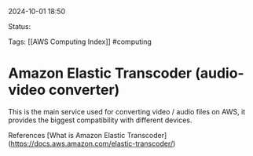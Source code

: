 2024-10-01 18:50

Status:

Tags:
[[AWS Computing Index]]
#computing 
# Amazon Elastic Transcoder (audio-video converter)

This is the main service used for converting video / audio files on AWS, it provides the biggest compatibility with different devices.


References 
[What is Amazon Elastic Transcoder] (https://docs.aws.amazon.com/elastic-transcoder/)